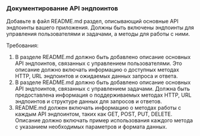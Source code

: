 
### Документирование API эндпоинтов

Добавьте в файл README.md раздел, описывающий основные API эндпоинты вашего приложения. Должны быть включены эндпоинты для управления пользователями и задачами, а методы для работы с ними.

Требования:
1. В разделе README.md должно быть добавлено описание основных API эндпоинтов, связанных с управлением пользователями. Это описание должно включать информацию о доступных методах HTTP, URL эндпоинтов и ожидаемых данных запроса и ответа. 
2. В разделе README.md должно быть добавлено описание основных API эндпоинтов, связанных с управлением задачами. Должна быть предоставлена информация о поддерживаемых методах HTTP, URL эндпоинтов и структуре данных для запросов и ответов. 
3. README.md должен включать информацию о методах работы с каждым API эндпоинтом, таких как GET, POST, PUT, DELETE. Описание должно включать пример использования каждого метода с указанием необходимых параметров и формата данных.